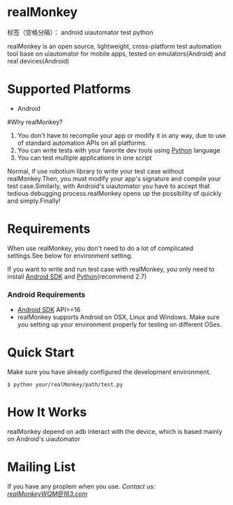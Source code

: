 # realMonkey

标签（空格分隔）： android uiautomator test python


realMonkey is an open source, lightweight, cross-platform test automation tool base on uiautomator for mobile apps, tested on emulators(Android) and real devices(Android)

# Supported Platforms
 - Android

#Why realMonkey?
1. You don't have to recomplie your app or modify it in any way, due to use of standard automation APIs on all platforms.
2. You can write tests with your favorite dev tools using [Python](https://www.python.org/download/) language
3. You can test multiple applications in one script

Normal, if use robotium library to write your test case without realMonkey.Then, you must modify your app's signature and compile your test case.Similarly, with Android's uiautomator you have to accept that tedious debugging process.realMonkey opens up the possibility of quickly and simply.Finally!

# Requirements
When use realMonkey, you don't need to do a lot of complicated settings.See below for environment setting.

If you want to write and run test case with realMonkey, you only need to install [Android SDK](http://developer.android.com/sdk/index.html) and [Python](https://www.python.org/download/)(recommend 2.7)

### Android Requirements
 - [Android SDK](http://developer.android.com/sdk/index.html) API>=16
 - realMonkey supports Android on OSX, Linux and Windows. Make sure you setting up your environment properly for testing on different OSes.

# Quick Start
Make sure you have already configured the development environment.

    $ python your/realMonkey/path/test.py
# How It Works
realMonkey depend on adb interact with the device, which is based mainly on Android's uiautomator
# Mailing List
If you have any proplem when you use.
*Contact us: realMonkeyWQM@163.com*


